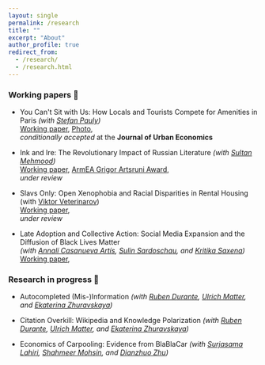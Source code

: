 ```yaml
---
layout: single
permalink: /research
title: ""
excerpt: "About"
author_profile: true
redirect_from:
  - /research/
  - /research.html
---
```


### Working papers 📓

- You Can't Sit with Us: How Locals and Tourists Compete for Amenities in Paris
  _(with [Stefan Pauly](https://stefanpauly.net/))_  
  [Working paper](https://papers.ssrn.com/sol3/papers.cfm?abstract_id=4585524), [Photo](https://vladimir-avetian.github.io/tower.jpg),   
  *conditionally accepted* at the **Journal of Urban Economics**

- Ink and Ire: The Revolutionary Impact of Russian Literature  _(with [Sultan Mehmood](https://sites.google.com/view/sultan-mehmood/home))_   
  [Working paper](https://drive.google.com/file/d/1ctlF_KBhzSLXid6SCJXKI5cKHJq3oVHr/view?usp=sharing),
  [ArmEA Grigor Artsruni Award](https://aea.am/grigor-artsruni-award/),         
  *under review*

- Slavs Only: Open Xenophobia and Racial Disparities in Rental Housing (with [Viktor Veterinarov](https://viktorveterinarov.github.io/))          
  [Working paper](https://vladimir-avetian.github.io/pdfs/Slavs.pdf),      
  *under review*

- Late Adoption and Collective Action: Social Media Expansion and the Diffusion of Black Lives Matter  
  _(with [Annalí Casanueva Artís](https://www.parisschoolofeconomics.eu/fr/casanueva-artis-annali-mireia/), [Sulin Sardoschau](https://sites.google.com/view/sulinsardoschau/home), and [Kritika Saxena](https://www.kritikasaxena.com/))_  
  [Working paper](https://vladimir-avetian.github.io/pdfs/BLM.pdf),      


### Research in progress 📝 

  - Autocompleted (Mis-)Information _(with [Ruben Durante](https://www.rubendurante.net/), [Ulrich Matter](https://umatter.github.io/), and [Ekaterina Zhuravskaya](https://www.parisschoolofeconomics.com/zhuravskaya-ekaterina/))_

  - Citation Overkill: Wikipedia and Knowledge Polarization _(with [Ruben Durante](https://www.rubendurante.net/), [Ulrich Matter](https://umatter.github.io/), and [Ekaterina Zhuravskaya](https://www.parisschoolofeconomics.com/zhuravskaya-ekaterina/))_

  - Economics of Carpooling: Evidence from BlaBlaCar _(with [Surjasama Lahiri](https://www.surjasamalahiri.com/), [Shahmeer Mohsin](https://chairgovreg.fondation-dauphine.fr/en/shahmeer-mohsin), and [Dianzhuo Zhu](https://chairgovreg.fondation-dauphine.fr/en/dianzhuo-zhu))_
